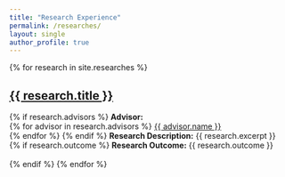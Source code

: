 ```yaml
---
title: "Research Experience"
permalink: /researches/
layout: single
author_profile: true
---
```


{% for research in site.researches %}
<h2><a href="{{ research.url }}">{{ research.title }}</a></h2>
{% if research.advisors %}
<strong>Advisor:</strong><br>
{% for advisor in research.advisors %}
  <i class="fad fa-fw fa-user-tie"></i> <a href="{{ advisor.url }}">{{ advisor.name }}</a><br>
{% endfor %}
{% endif %}
<strong>Research Description:</strong> {{ research.excerpt }}
<br>
{% if research.outcome %}
<strong>Research Outcome:</strong> {{ research.outcome }}<br><br>
{% endif %}
{% endfor %}
